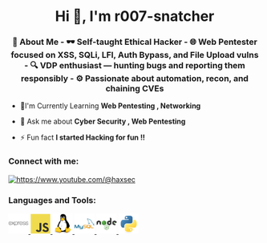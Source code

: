 <h1 align="center">Hi 👋, I'm r007-snatcher</h1>
<h3 align="center">🧠 About Me - 🕶  Self-taught Ethical Hacker - 🌐 Web Pentester focused on XSS, SQLi, LFI, Auth Bypass, and File Upload vulns - 🔍 VDP enthusiast — hunting bugs and reporting them responsibly - ⚙️ Passionate about automation, recon, and chaining CVEs</h3>

- 👀I'm Currently Learning **Web Pentesting , Networking**

- 💬 Ask me about **Cyber Security , Web Pentesting**

- ⚡ Fun fact **I started Hacking for fun !!**

<h3 align="left">Connect with me:</h3>
<p align="left">
<a href="https://www.youtube.com/c/https://www.youtube.com/@haxsec" target="blank"><img align="center" src="https://raw.githubusercontent.com/rahuldkjain/github-profile-readme-generator/master/src/images/icons/Social/youtube.svg" alt="https://www.youtube.com/@haxsec" height="30" width="40" /></a>
</p>

<h3 align="left">Languages and Tools:</h3>
<p align="left"> <a href="https://expressjs.com" target="_blank" rel="noreferrer"> <img src="https://raw.githubusercontent.com/devicons/devicon/master/icons/express/express-original-wordmark.svg" alt="express" width="40" height="40"/> </a> <a href="https://developer.mozilla.org/en-US/docs/Web/JavaScript" target="_blank" rel="noreferrer"> <img src="https://raw.githubusercontent.com/devicons/devicon/master/icons/javascript/javascript-original.svg" alt="javascript" width="40" height="40"/> </a> <a href="https://www.linux.org/" target="_blank" rel="noreferrer"> <img src="https://raw.githubusercontent.com/devicons/devicon/master/icons/linux/linux-original.svg" alt="linux" width="40" height="40"/> </a> <a href="https://www.mysql.com/" target="_blank" rel="noreferrer"> <img src="https://raw.githubusercontent.com/devicons/devicon/master/icons/mysql/mysql-original-wordmark.svg" alt="mysql" width="40" height="40"/> </a> <a href="https://nodejs.org" target="_blank" rel="noreferrer"> <img src="https://raw.githubusercontent.com/devicons/devicon/master/icons/nodejs/nodejs-original-wordmark.svg" alt="nodejs" width="40" height="40"/> </a> <a href="https://www.python.org" target="_blank" rel="noreferrer"> <img src="https://raw.githubusercontent.com/devicons/devicon/master/icons/python/python-original.svg" alt="python" width="40" height="40"/> </a> </p>
